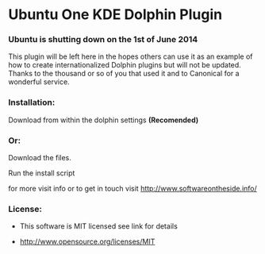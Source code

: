 Ubuntu One KDE Dolphin Plugin
==========

### Ubuntu is shutting down on the 1st of June 2014
This plugin will be left here in the hopes others can use it as an example of how to create internationalized Dolphin plugins but will not be updated. Thanks to the thousand or so of you that used it and to Canonical for a wonderful service. 

### Installation:

Download from within the dolphin settings __(Recomended)__

### Or:

Download the files.

Run the install script 

for more visit info or to get in touch visit http://www.softwareontheside.info/

### License:

* This software is MIT licensed see link for details

* http://www.opensource.org/licenses/MIT
